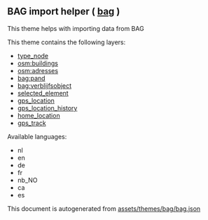 [//]: # (WARNING: this file is automatically generated. Please find the sources at the bottom and edit those sources)

 BAG import helper ( [bag](https://mapcomplete.osm.be/bag) ) 
-------------------------------------------------------------



This theme helps with importing data from BAG

This theme contains the following layers:



  - [type_node](../Layers/type_node.md)
  - [osm:buildings](../Layers/osm:buildings.md)
  - [osm:adresses](../Layers/osm:adresses.md)
  - [bag:pand](../Layers/bag:pand.md)
  - [bag:verblijfsobject](../Layers/bag:verblijfsobject.md)
  - [selected_element](../Layers/selected_element.md)
  - [gps_location](../Layers/gps_location.md)
  - [gps_location_history](../Layers/gps_location_history.md)
  - [home_location](../Layers/home_location.md)
  - [gps_track](../Layers/gps_track.md)


Available languages:



  - nl
  - en
  - de
  - fr
  - nb_NO
  - ca
  - es
 

This document is autogenerated from [assets/themes/bag/bag.json](https://github.com/pietervdvn/MapComplete/blob/develop/assets/themes/bag/bag.json)
